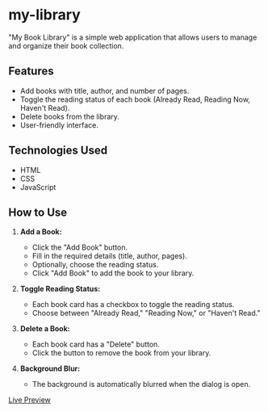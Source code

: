 # my-library

"My Book Library" is a simple web application that allows users to manage and organize their book collection.

## Features

- Add books with title, author, and number of pages.
- Toggle the reading status of each book (Already Read, Reading Now, Haven't Read).
- Delete books from the library.
- User-friendly interface.

## Technologies Used

- HTML
- CSS
- JavaScript

## How to Use

1. **Add a Book:**
   - Click the "Add Book" button.
   - Fill in the required details (title, author, pages).
   - Optionally, choose the reading status.
   - Click "Add Book" to add the book to your library.

2. **Toggle Reading Status:**
   - Each book card has a checkbox to toggle the reading status.
   - Choose between "Already Read," "Reading Now," or "Haven't Read."

3. **Delete a Book:**
   - Each book card has a "Delete" button.
   - Click the button to remove the book from your library.

4. **Background Blur:**
   - The background is automatically blurred when the dialog is open.

[Live Preview](https://supamega24.github.io/my-library/)